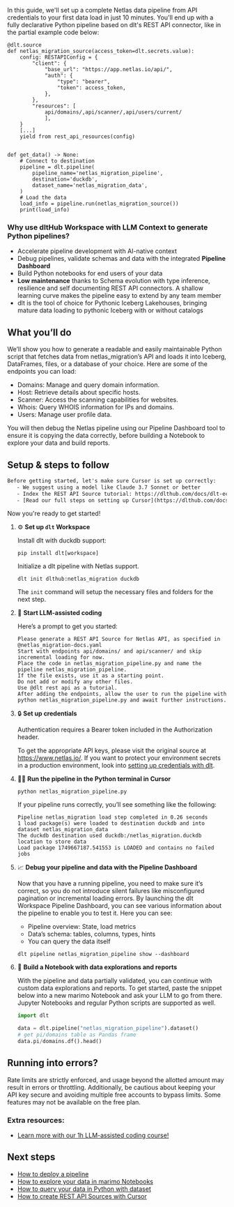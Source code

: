 In this guide, we'll set up a complete Netlas data pipeline from API credentials to your first data load in just 10 minutes. You'll end up with a fully declarative Python pipeline based on dlt's REST API connector, like in the partial example code below:

```python-outcome
@dlt.source
def netlas_migration_source(access_token=dlt.secrets.value):
    config: RESTAPIConfig = {
        "client": {
            "base_url": "https://app.netlas.io/api/",
            "auth": {
                "type": "bearer",
                "token": access_token,
            },
        },
        "resources": [
            api/domains/,api/scanner/,api/users/current/
            ],
    }
    [...]
    yield from rest_api_resources(config)


def get_data() -> None:
    # Connect to destination
    pipeline = dlt.pipeline(
        pipeline_name='netlas_migration_pipeline',
        destination='duckdb',
        dataset_name='netlas_migration_data', 
    )
    # Load the data
    load_info = pipeline.run(netlas_migration_source())
    print(load_info) 
```

### Why use dltHub Workspace with LLM Context to generate Python pipelines?

- Accelerate pipeline development with AI-native context
- Debug pipelines, validate schemas and data with the integrated **Pipeline Dashboard**
- Build Python notebooks for end users of your data
- **Low maintenance** thanks to Schema evolution with type inference, resilience and self documenting REST API connectors. A shallow learning curve makes the pipeline easy to extend by any team member
- dlt is the tool of choice for Pythonic Iceberg Lakehouses, bringing mature data loading to pythonic Iceberg with or without catalogs

## What you’ll do

We’ll show you how to generate a readable and easily maintainable Python script that fetches data from netlas_migration’s API and loads it into Iceberg, DataFrames, files, or a database of your choice. Here are some of the endpoints you can load:

- Domains: Manage and query domain information.
- Host: Retrieve details about specific hosts.
- Scanner: Access the scanning capabilities for websites.
- Whois: Query WHOIS information for IPs and domains.
- Users: Manage user profile data.

You will then debug the Netlas pipeline using our Pipeline Dashboard tool to ensure it is copying the data correctly, before building a Notebook to explore your data and build reports.

## Setup & steps to follow

```default
Before getting started, let's make sure Cursor is set up correctly:
   - We suggest using a model like Claude 3.7 Sonnet or better
   - Index the REST API Source tutorial: https://dlthub.com/docs/dlt-ecosystem/verified-sources/rest_api/ and add it to context as **@dlt rest api**
   - [Read our full steps on setting up Cursor](https://dlthub.com/docs/dlt-ecosystem/llm-tooling/cursor-restapi#23-configuring-cursor-with-documentation)
```

Now you're ready to get started!

1. ⚙️ **Set up `dlt` Workspace**
    
    Install dlt with duckdb support:
    ```shell
    pip install dlt[workspace]
    ```

    Initialize a dlt pipeline with Netlas support.
    ```shell
    dlt init dlthub:netlas_migration duckdb
    ```

    The `init` command will setup the necessary files and folders for the next step.
    
2. 🤠 **Start LLM-assisted coding**
    
    Here’s a prompt to get you started:
    
    ```prompt
    Please generate a REST API Source for Netlas API, as specified in @netlas_migration-docs.yaml 
    Start with endpoints api/domains/ and api/scanner/ and skip incremental loading for now. 
    Place the code in netlas_migration_pipeline.py and name the pipeline netlas_migration_pipeline. 
    If the file exists, use it as a starting point. 
    Do not add or modify any other files. 
    Use @dlt rest api as a tutorial. 
    After adding the endpoints, allow the user to run the pipeline with python netlas_migration_pipeline.py and await further instructions.
    ```

    
3. 🔒 **Set up credentials** 
    
    Authentication requires a Bearer token included in the Authorization header.
    
    To get the appropriate API keys, please visit the original source at https://www.netlas.io/.
    If you want to protect your environment secrets in a production environment, look into [setting up credentials with dlt](https://dlthub.com/docs/walkthroughs/add_credentials).
    
4. 🏃‍♀️ **Run the pipeline in the Python terminal in Cursor**
    
    ```shell
    python netlas_migration_pipeline.py
    ```
    
    If your pipeline runs correctly, you’ll see something like the following:
    
    ```shell
    Pipeline netlas_migration load step completed in 0.26 seconds
    1 load package(s) were loaded to destination duckdb and into dataset netlas_migration_data
    The duckdb destination used duckdb:/netlas_migration.duckdb location to store data
    Load package 1749667187.541553 is LOADED and contains no failed jobs
    ```
    
5. 📈 **Debug your pipeline and data with the Pipeline Dashboard**

    Now that you have a running pipeline, you need to make sure it’s correct, so you do not introduce silent failures like misconfigured pagination or incremental loading errors. By launching the dlt Workspace Pipeline Dashboard, you can see various information about the pipeline to enable you to test it. Here you can see:
    - Pipeline overview: State, load metrics
    - Data’s schema: tables, columns, types, hints
    - You can query the data itself
    
    ```shell
    dlt pipeline netlas_migration_pipeline show --dashboard
    ```
    
6. 🐍 **Build a Notebook with data explorations and reports**

    With the pipeline and data partially validated, you can continue with custom data explorations and reports. To get started, paste the snippet below into a new marimo Notebook and ask your LLM to go from there. Jupyter Notebooks and regular Python scripts are supported as well.

    
    ```python
    import dlt

   data = dlt.pipeline("netlas_migration_pipeline").dataset()
   # get pi/domains table as Pandas frame
   data.pi/domains.df().head()
    ```

## Running into errors?

Rate limits are strictly enforced, and usage beyond the allotted amount may result in errors or throttling. Additionally, be cautious about keeping your API key secure and avoiding multiple free accounts to bypass limits. Some features may not be available on the free plan.

### Extra resources:

- [Learn more with our 1h LLM-assisted coding course!](https://www.youtube.com/watch?v=GGid70rnJuM)

## Next steps

- [How to deploy a pipeline](https://dlthub.com/docs/walkthroughs/deploy-a-pipeline)
- [How to explore your data in marimo Notebooks](https://dlthub.com/docs/general-usage/dataset-access/marimo)
- [How to query your data in Python with dataset](https://dlthub.com/docs/general-usage/dataset-access/dataset)
- [How to create REST API Sources with Cursor](https://dlthub.com/docs/dlt-ecosystem/llm-tooling/cursor-restapi)